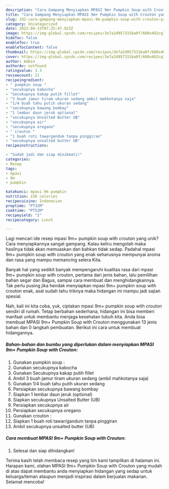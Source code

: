 ```yaml
---
description: "Cara Gampang Menyiapkan MPASI 9m+ Pumpkin Soup with Crouton yang Mantap"
title: "Cara Gampang Menyiapkan MPASI 9m+ Pumpkin Soup with Crouton yang Mantap"
slug: 192-cara-gampang-menyiapkan-mpasi-9m-pumpkin-soup-with-crouton-yang-mantap
category: Uncategorized
date: 2022-04-15T07:25:47.923Z
image: https://img-global.cpcdn.com/recipes/3e7a2d957331ba0f/680x482cq70/mpasi-9m-pumpkin-soup-with-crouton-foto-resep-utama.jpg
hideToc: false
enableToc: true
enableTocContent: false
thumbnail: https://img-global.cpcdn.com/recipes/3e7a2d957331ba0f/680x482cq70/mpasi-9m-pumpkin-soup-with-crouton-foto-resep-utama.jpg
cover: https://img-global.cpcdn.com/recipes/3e7a2d957331ba0f/680x482cq70/mpasi-9m-pumpkin-soup-with-crouton-foto-resep-utama.jpg
author: Admin
authorAv: notfound
ratingvalue: 3.3
reviewcount: 21
recipeingredient:
- " pumpkin soup "
- "secukupnya kabocha"
- "Secukupnya kakap putih fillet"
- "3 buah jamur tiram ukuran sedang ambil mahkotanya saja"
- "1/4 buah tahu putih ukuran sedang"
- "secukupnya bawang bombay"
- "1 lembar daun jeruk optional"
- "secukupnya Unsalted Butter UB"
- "secukupnya air"
- "secukupnya oregano"
- " crouton "
- "1 buah roti tawargandum tanpa pinggiran"
- "secukupnya unsalted butter UB"
recipeinstructions:

- "Sudah jadi dan siap dinikmati!"
categories:
- Resep
tags:
- mpasi
- 9m
- pumpkin

katakunci: mpasi 9m pumpkin 
nutrition: 230 calories
recipecuisine: Indonesian
preptime: "PT32M"
cooktime: "PT52M"
recipeyield: "2"
recipecategory: Lunch

---
```





Lagi mencari ide resep mpasi 9m+ pumpkin soup with crouton yang unik? Cara menyiapkannya sangat gampang. Kalau keliru mengolah maka hasilnya tidak akan memuaskan dan bahkan tidak sedap. Padahal mpasi 9m+ pumpkin soup with crouton yang enak seharusnya mempunyai aroma dan rasa yang mampu memancing selera Kita.





Banyak hal yang sedikit banyak mempengaruhi kualitas rasa dari mpasi 9m+ pumpkin soup with crouton, pertama dari jenis bahan, lalu pemilihan bahan segar dan Bagus, sampai cara membuat dan menghidangkannya. Tak perlu pusing jika hendak menyiapkan mpasi 9m+ pumpkin soup with crouton enak,      asal sudah tahu triknya maka hidangan ini mampu jadi sajian spesial.





















Nah, kali ini kita coba, yuk, ciptakan mpasi 9m+ pumpkin soup with crouton sendiri di rumah. Tetap berbahan sederhana, hidangan ini bisa memberi manfaat untuk membantu menjaga kesehatan tubuh kita. Anda bisa membuat MPASI 9m+ Pumpkin Soup with Crouton menggunakan 13 jenis bahan dan 0 langkah pembuatan. Berikut ini cara untuk membuat hidangannya.

<!--inarticleads1-->

##### Bahan-bahan dan bumbu yang diperlukan dalam menyiapkan MPASI 9m+ Pumpkin Soup with Crouton:

1. Gunakan  pumpkin soup :
1. Gunakan secukupnya kabocha
1. Gunakan Secukupnya kakap putih fillet
1. Ambil 3 buah jamur tiram ukuran sedang (ambil mahkotanya saja)
1. Gunakan 1/4 buah tahu putih ukuran sedang
1. Persiapkan secukupnya bawang bombay
1. Siapkan 1 lembar daun jeruk (optional)
1. Siapkan secukupnya Unsalted Butter (UB)
1. Persiapkan secukupnya air
1. Persiapkan secukupnya oregano
1. Gunakan  crouton :
1. Siapkan 1 buah roti tawar/gandum tanpa pinggiran
1. Ambil secukupnya unsalted butter (UB)




<!--inarticleads2-->

##### Cara membuat MPASI 9m+ Pumpkin Soup with Crouton:


1. Selesai dan siap dihidangkan!



Terima kasih telah membaca resep yang tim kami tampilkan di halaman ini. Harapan kami, olahan MPASI 9m+ Pumpkin Soup with Crouton yang mudah di atas dapat membantu anda menyiapkan hidangan yang sedap untuk keluarga/teman ataupun menjadi inspirasi dalam berjualan makanan. Selamat mencoba!
